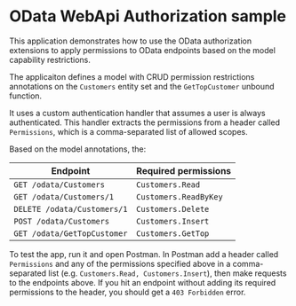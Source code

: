 # OData WebApi Authorization sample

This application demonstrates how to use the OData authorization extensions to apply permissions to OData endpoints based on the model capability restrictions.

The applicaiton defines a model with CRUD permission restrictions annotations on the `Customers` entity set and the
`GetTopCustomer` unbound function.

It uses a custom authentication handler that assumes a
user is always authenticated. This handler extracts the permissions from a header called `Permissions`, which
is a comma-separated list of allowed scopes.

Based on the model annotations, the:

| Endpoint                 | Required permissions
---------------------------|----------------------
`GET /odata/Customers`     | `Customers.Read`
`GET /odata/Customers/1`   | `Customers.ReadByKey`
`DELETE /odata/Customers/1`| `Customers.Delete`
`POST /odata/Customers`    | `Customers.Insert`
`GET /odata/GetTopCustomer`| `Customers.GetTop`

To test the app, run it and open Postman. In Postman
add a header called `Permissions` and any of the permissions
specified above in a comma-separated list (e.g. `Customers.Read, Customers.Insert`), then make requests to the endpoints above. If you hit an endpoint without adding its required permissions to the header, you should get a `403 Forbidden` error.
